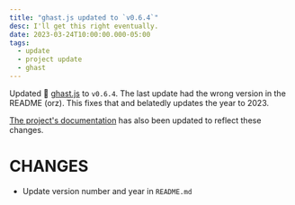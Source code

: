 ```yaml
---
title: "ghast.js updated to `v0.6.4`"
desc: I'll get this right eventually.
date: 2023-03-24T10:00:00.000-05:00
tags:
  - update
  - project update
  - ghast
---
```


Updated :european_castle: [ghast.js](https://github.com/0E9B061F/ghast.js) to `v0.6.4`.
The last update had the wrong version in the README (orz). This fixes that and belatedly updates the year to 2023.

[The project's documentation](/docs/ghast.js) has also been updated to reflect these changes.

# CHANGES

* Update version number and year in `README.md`
